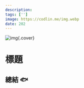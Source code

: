 ```yaml
---
description:
tags: ['']
image: https://codlin.me/img.webp
date: 202
---
```


![img](/img.webp){.cover}

# 標題

## 總結 🐟
